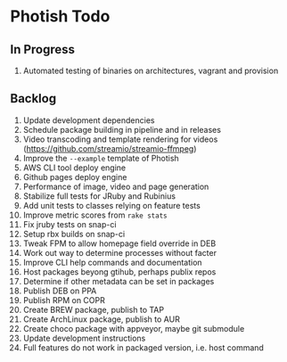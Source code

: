 # Photish Todo

## In Progress

1. Automated testing of binaries on architectures, vagrant and provision

## Backlog

1. Update development dependencies
1. Schedule package building in pipeline and in releases
1. Video transcoding and template rendering for videos
   (https://github.com/streamio/streamio-ffmpeg)
1. Improve the `--example` template of Photish
1. AWS CLI tool deploy engine
1. Github pages deploy engine
1. Performance of image, video and page generation
1. Stabilize full tests for JRuby and Rubinius
1. Add unit tests to classes relying on feature tests
1. Improve metric scores from `rake stats`
1. Fix jruby tests on snap-ci
1. Setup rbx builds on snap-ci
1. Tweak FPM to allow homepage field override in DEB
1. Work out way to determine processes without facter
1. Improve CLI help commands and documentation
1. Host packages beyong gtihub, perhaps publix repos
1. Determine if other metadata can be set in packages
1. Publish DEB on PPA
1. Publish RPM on COPR
1. Create BREW package, publish to TAP
1. Create ArchLinux package, publish to AUR
1. Create choco package with appveyor, maybe git submodule
1. Update development instructions
1. Full features do not work in packaged version, i.e. host command
